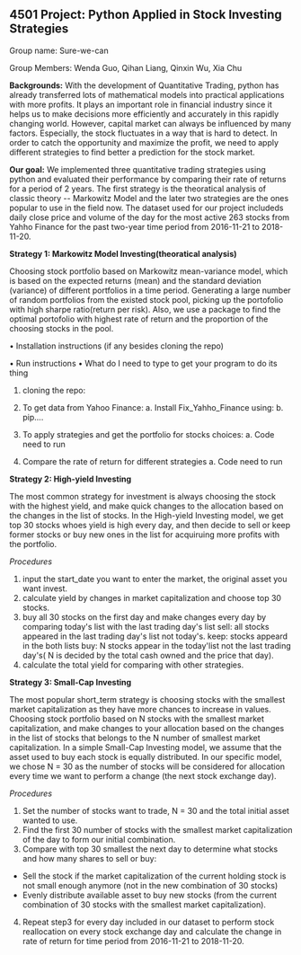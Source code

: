 
## 4501 Project: Python Applied in Stock Investing Strategies

Group name: Sure-we-can

Group Members: Wenda Guo, Qihan Liang, Qinxin Wu, Xia Chu

**Backgrounds:**
With the development of Quantitative Trading, python has already transferred lots of  mathematical models into practical applications with more profits. It plays an important role in financial industry since it helps us to make decisions more efficiently and accurately in this rapidly changing world. However, capital market can always be influenced by many factors. Especially, the stock fluctuates in a way that is hard to detect. In order to catch the opportunity and maximize the profit, we need to apply different strategies to find better a prediction for the stock market.

**Our goal:**
We implemented three quantitative trading strategies using python and evaluated their performance by comparing their rate of returns for a period of 2 years. The first strategy is the theoratical analysis of classic theory -- Markowitz Model and the later two strategies are the ones popular to use in the field now. The dataset used for our project includeds daily close price and volume of the day for the most active 263 stocks from Yahho Finance for the past two-year time period from 2016-11-21 to 2018-11-20.


**Strategy 1: Markowitz Model Investing(theoratical analysis)**

Choosing stock portfolio based on Markowitz mean-variance model, which is based on the expected returns (mean) and the standard deviation (variance) of different portfolios in a time period. Generating a large number of random portfolios from the existed stock pool, picking up the portofolio with high sharpe ratio(return per risk). Also, we use a package to find the optimal portofolio with highest rate of return and the proportion of the choosing stocks in the pool.


•	Installation instructions (if any besides cloning the repo)


•	Run instructions
•	What do I need to type to get your program to do its thing

1.  cloning the repo:

2.	To get data from Yahoo Finance:
a.	Install Fix_Yahho_Finance using:
b.	pip….
3.	To apply strategies and get the portfolio for stocks choices:
a.	Code need to run
4.	 Compare the rate of return for different strategies
a.	Code need to run


**Strategy 2: High-yield Investing**

The most common strategy for investment is always choosing the stock with the highest yield, and make quick changes to the allocation based on the changes in the list of stocks. In the High-yield Investing model, we get top 30 stocks whoes yield is high every day, and then decide to sell or keep former stocks or buy new ones in the list for acquiruing more profits with the portfolio.

*Procedures*
1. input the start_date you want to enter the market, the original asset you want invest.
2. calculate yield by changes in market capitalization and choose top 30 stocks.
3. buy all 30 stocks on the first day and make changes every day by comparing today's list with the last trading day's list
  sell:  all stocks appeared in the last trading day's list not today's.
  keep: stocks appeard in the both lists
  buy:  N stocks appear in the today'list not the last trading day's( N is decided by the total cash owned  and the price that    day).
4. calculate the total yield for comparing with other strategies.



**Strategy 3: Small-Cap Investing**

The most popular short_term strategy is choosing stocks with the smallest market capitalization as they have more chances to increase in values. Choosing stock portfolio based on N stocks with the smallest market capitalization, and make changes to your allocation based on the changes in the list of stocks that belongs to the N number of smallest market capitalization. In a simple Small-Cap Investing model, we assume that the asset used to buy each stock is equally distributed. In our specific model, we chose N = 30 as the number of stocks will be considered for allocation every time we want to perform a change (the next stock exchange day).

*Procedures*
1. Set the number of stocks want to trade, N = 30 and the total initial asset wanted to use.
2. Find the first 30 number of stocks with the smallest market capitalization of the day to form our initial combination. 
3. Compare with top 30 smallest the next day to determine what stocks and how many shares to sell or buy:
  * Sell the stock if the market capitalization of the current holding stock is not small enough anymore (not in the new combination of 30 stocks)
  * Evenly distribute available asset to buy new stocks (from the current combination of 30 stocks with the smallest market capitalization).
4. Repeat step3 for every day included in our dataset to perform stock reallocation on every stock exchange day and calculate the change in rate of return for time period from 2016-11-21 to 2018-11-20.


